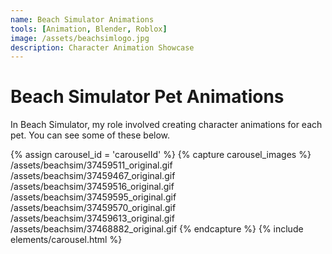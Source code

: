 ```yaml
---
name: Beach Simulator Animations
tools: [Animation, Blender, Roblox]
image: /assets/beachsimlogo.jpg
description: Character Animation Showcase
---
```


# Beach Simulator Pet Animations

In Beach Simulator, my role involved creating character animations for each pet. You can see some of these below.

{% assign carousel_id = 'carouselId' %}
{% capture carousel_images %}
/assets/beachsim/37459511_original.gif
/assets/beachsim/37459467_original.gif
/assets/beachsim/37459516_original.gif
/assets/beachsim/37459595_original.gif
/assets/beachsim/37459570_original.gif
/assets/beachsim/37459613_original.gif
/assets/beachsim/37468882_original.gif
{% endcapture %}
{% include elements/carousel.html %}